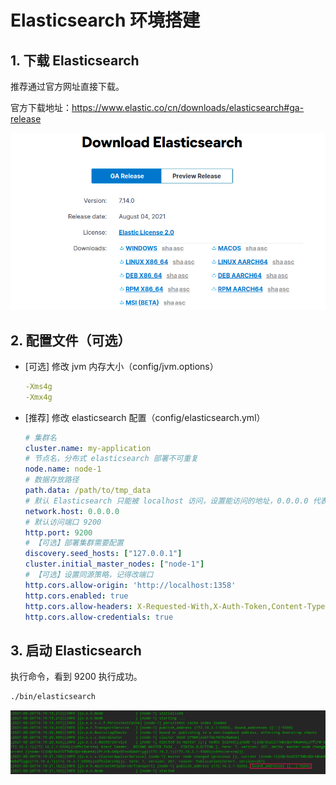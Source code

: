 # Elasticsearch 环境搭建

## 1. 下载 Elasticsearch

推荐通过官方网址直接下载。

官方下载地址：https://www.elastic.co/cn/downloads/elasticsearch#ga-release

![](assets/Elasticsearch_build/image-20210826163248541.png)



## 2. 配置文件（可选）

* [可选] 修改 jvm 内存大小（config/jvm.options）

  ```yaml
  -Xms4g
  -Xmx4g
  ```

* [推荐] 修改 elasticsearch 配置（config/elasticsearch.yml）

  ```yaml
  # 集群名
  cluster.name: my-application
  # 节点名，分布式 elasticsearch 部署不可重复
  node.name: node-1
  # 数据存放路径
  path.data: /path/to/tmp_data
  # 默认 Elasticsearch 只能被 localhost 访问，设置能访问的地址，0.0.0.0 代表所有地址都可访问（方便微服务访问）
  network.host: 0.0.0.0
  # 默认访问端口 9200
  http.port: 9200
  # 【可选】部署集群需要配置
  discovery.seed_hosts: ["127.0.0.1"]
  cluster.initial_master_nodes: ["node-1"]
  # 【可选】设置同源策略，记得改端口
  http.cors.allow-origin: 'http://localhost:1358'
  http.cors.enabled: true
  http.cors.allow-headers: X-Requested-With,X-Auth-Token,Content-Type,Content-Length,Authorization
  http.cors.allow-credentials: true
  ```



## 3. 启动 Elasticsearch

执行命令，看到 9200 执行成功。

```bash
./bin/elasticsearch
```

![](assets/Elasticsearch_build/image-20210826164955553.png)

